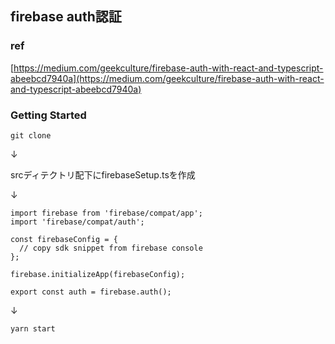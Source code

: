## firebase auth認証

### ref
 [https://medium.com/geekculture/firebase-auth-with-react-and-typescript-abeebcd7940a](https://medium.com/geekculture/firebase-auth-with-react-and-typescript-abeebcd7940a)

### Getting Started
`git clone`

↓

srcディテクトリ配下にfirebaseSetup.tsを作成

↓

```
import firebase from 'firebase/compat/app';
import 'firebase/compat/auth';

const firebaseConfig = {
  // copy sdk snippet from firebase console
};

firebase.initializeApp(firebaseConfig);

export const auth = firebase.auth();
```

↓

`yarn start`
